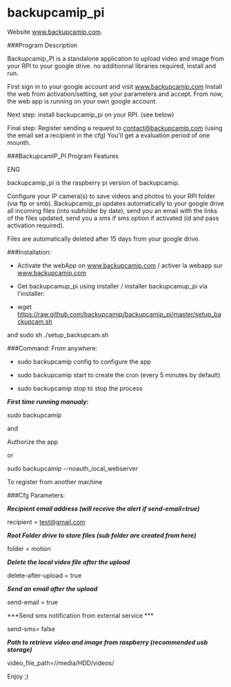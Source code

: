# backupcamip_pi

Website www.backupcamip.com.

###Program Description

Backupcamip_PI is a standalone application to upload video and image from your RPI to your google drive.
no additionnal libraries required, install and run.

First sign in to your google account and visit www.backupcamip.com
Install the web from activation/setting, set your parameters and accept.
From now, the web app is running on your own google account.

Next step: install backupcamip_pi on your RPI.
(see below)

Final step: Register sending a request to contact@backupcamip.com (using the email set a recipient in the cfg)
You'll get a evaluation period of one mounth. 

###BackupcamIP_PI Program Features

ENG

backupcamip_pi is the raspberry pi version of backupcamip.

Configure your IP camera(s) to save videos and photos to your RPI folder (via ftp or smb).
Backupcamip_pi updates automatically to your google drive all incoming files (into subfolder by date),
send you an email with the links of the  files updated,
send you a sms if sms option if activated (id and pass activation required).

Files are automatically deleted after 15 days from your google drive.

###Installation:

- Activate the webApp on www.backupcamip.com / activer la webapp sur www.backupcamip.com

- Get backupcamup_pi using installer / installer backupcamup_pi via l'installer:

- wget https://raw.github.com/backupcamip/backupcamip_pi/master/setup_backupcam.sh

and sudo sh ./setup_backupcam.sh

###Command:
From anywhere:

- sudo backupcamip config to configure the app

- sudo backupcamip start to create the cron (every 5 minutes by default)

- sudo backupcamip stop to stop the process

***First time running manualy:***

sudo backupcamip

and 

Authorize the app

or 

sudo backupcamip --noauth_local_webserver

 To register from another machine
 
###Cfg Parameters:

***Recipient email address (will receive the alert if send-email=true)***

recipient = test@gmail.com 

***Root Folder drive to store files (sub folder are created from here)***

folder = motion

***Delete the local video file after the upload***

delete-after-upload = true

***Send an email after the upload***

send-email = true

***Send sms notification from external service ***

send-sms= false

***Path to retrieve video and image from raspberry (recommended usb storage)***

video_file_path=//media/HDD/videos/


Enjoy ;)
